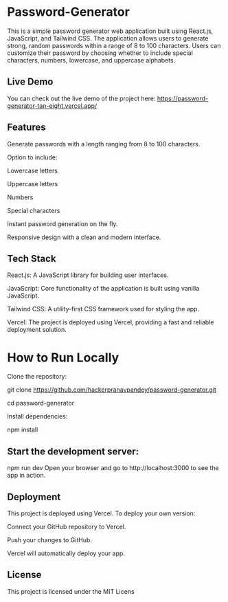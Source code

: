 # Password-Generator

This is a simple password generator web application built using React.js, JavaScript, and Tailwind CSS. The application allows users to generate strong, random passwords within a range of 8 to 100 characters. Users can customize their password by choosing whether to include special characters, numbers, lowercase, and uppercase alphabets.


## Live Demo

You can check out the live demo of the project here: https://password-generator-tan-eight.vercel.app/

## Features
Generate passwords with a length ranging from 8 to 100 characters.

Option to include:

Lowercase letters

Uppercase letters

Numbers

Special characters

Instant password generation on the fly.

Responsive design with a clean and modern interface.

## Tech Stack
 React.js: A JavaScript library for building user interfaces.
 
 JavaScript: Core functionality of the application is built using vanilla JavaScript.
 
 Tailwind CSS: A utility-first CSS framework used for styling the app.
 
 Vercel: The project is deployed using Vercel, providing a fast and reliable deployment solution.

# How to Run Locally

Clone the repository:

git clone https://github.com/hackerpranavpandey/password-generator.git

cd password-generator

Install dependencies:

npm install

## Start the development server:

npm run dev
Open your browser and go to http://localhost:3000 to see the app in action.

## Deployment

This project is deployed using Vercel. To deploy your own version:

Connect your GitHub repository to Vercel.

Push your changes to GitHub.

Vercel will automatically deploy your app.

## License
This project is licensed under the MIT Licens

